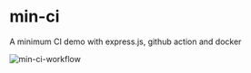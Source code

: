 # min-ci
A minimum CI demo with express.js, github action and docker

![min-ci-workflow](https://github.com/Innfi/min-ci/workflows/build/badge.svg)